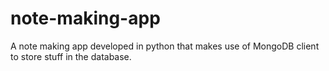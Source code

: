 # note-making-app
A note making app developed in python that makes use of MongoDB client to store stuff in the database.
